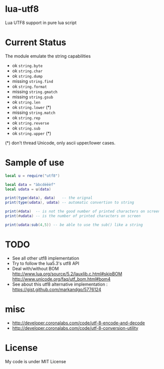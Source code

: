 lua-utf8
========

Lua UTF8 support in pure lua script

Current Status
==============

The module emulate the string capabilities

* ok      `string.byte`
* ok      `string.char`
* ok      `string.dump`
* missing `string.find`
* ok      `string.format`
* missing `string.gmatch`
* missing `string.gsub`
* ok      `string.len`
* ok      `string.lower` (*)
* missing `string.match`
* ok      `string.rep`
* ok      `string.reverse`
* ok      `string.sub`
* ok      `string.upper` (*)

(*) don't thread Unicode, only ascii upper/lower cases.


Sample of use
=============

```lua 
local u = require("utf8")

local data = "àbcdéêèf"
local udata = u(data)

print(type(data), data)   -- the orignal
print(type(udata), udata) -- automatic convertion to string

print(#data)  -- is not the good number of printed characters on screen
print(#udata) -- is the number of printed characters on screen

print(udata:sub(4,5)) -- be able to use the sub() like a string
```

# TODO

 * See all other utf8 implementation
 * Try to follow the lua5.3's utf8 API
 * Deal with/without BOM
   http://www.lua.org/source/5.2/lauxlib.c.html#skipBOM
   http://www.unicode.org/faq/utf_bom.html#bom4
 * See about this utf8 alternative implementation : https://gist.github.com/markandgo/5776124

# misc

 * http://developer.coronalabs.com/code/utf-8-encode-and-decode
 * http://developer.coronalabs.com/code/utf-8-conversion-utility

# License

My code is under MIT License
